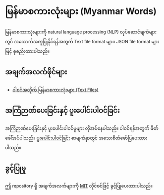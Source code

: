 # မြန်မာစကားလုံးများ (Myanmar Words)

မြန်မာစကားလုံးများကို natural language processing (NLP)  လုပ်ဆောင်ချက်များတွင် အထောက်အကူပြုနိုင်ရန်အတွက် Text file format များ၊ JSON file format များဖြင့် စုစည်းထားပါသည်။

## အချက်အလက်ဖိုင်များ

* [ဝါစင်္ဂအလိုက် မြန်မာစကားလုံးများ (Text Files)](text-files)

## အကြံဉာဏ်ပေးခြင်းနှင့် ပူးပေါင်းပါဝင်ခြင်း

အကြံဉာဏ်ပေးခြင်းနှင့် ပူးပေါင်းပါဝင်မှုများ လိုအပ်နေပါသည်။ ပါဝင်ရန်အတွက် ဖိတ်ခေါ်အပ်ပါသည်။
[ပူးပေါင်းပါဝင်ခြင်း](https://github.com/myanmarlinguistics/myanmar-words/blob/master/CONTRIBUTING.md) စာမျက်နှာတွင် အသေးစိတ်ဖော်ပြပေးထားပါသည်။

## ခွင့်ပြုမှု

ဤ repository ရှိ အချက်အလက်များကို [MIT](https://github.com/myanmarlinguistics/myanmar-words/blob/master/LICENSE) လိုင်စင်ဖြင့် ခွင့်ပြုပေးထားပါသည်။
